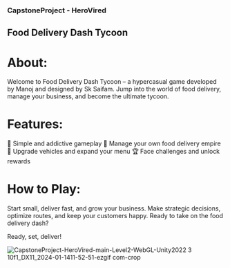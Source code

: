 ### CapstoneProject - HeroVired
## Food Delivery Dash Tycoon
# About:
Welcome to Food Delivery Dash Tycoon – a hypercasual game developed by Manoj and designed by Sk Saifam. Jump into the world of food delivery, manage your business, and become the ultimate tycoon.

# Features:

🚀 Simple and addictive gameplay
🍔 Manage your own food delivery empire
🌟 Upgrade vehicles and expand your menu
🏆 Face challenges and unlock rewards
# How to Play:
Start small, deliver fast, and grow your business. Make strategic decisions, optimize routes, and keep your customers happy. Ready to take on the food delivery dash?

Ready, set, deliver!

![CapstoneProject-HeroVired-main-Level2-WebGL-Unity2022 3 10f1_DX11_2024-01-1411-52-51-ezgif com-crop](https://github.com/GamingWithProfessor/CapstoneProject-HeroVired/assets/141953125/03f5ec14-c979-48a0-a79e-3351599b25fa)
